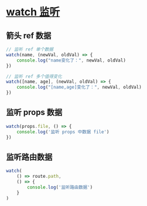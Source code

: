 # [watch 监听](https://cn.vuejs.org/api/reactivity-core.html#watch)

## 箭头 ref 数据
``` js
// 监听 ref 单个数据
watch(name, (newVal, oldVal) => {
    console.log("name变化了：", newVal, oldVal)
})

// 监听 ref 多个值得变化
watch([name, age], (newVal, oldVal) => {
    console.log("[name,age]变化了：", newVal, oldVal)
})
```

## 监听 props 数据
``` js
watch(props.file, () => {
	console.log('监听 props 中数据 file')
})
```

## 监听路由数据
``` js
watch(
	() => route.path,
	() => {
		console.log('监听路由数据')
	}
)
```